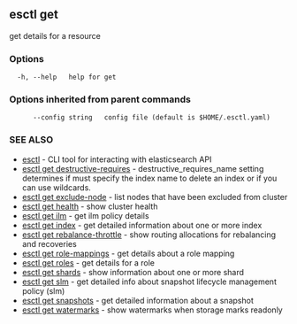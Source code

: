 ## esctl get

get details for a resource

### Options

```
  -h, --help   help for get
```

### Options inherited from parent commands

```
      --config string   config file (default is $HOME/.esctl.yaml)
```

### SEE ALSO

* [esctl](esctl.md)	 - CLI tool for interacting with elasticsearch API
* [esctl get destructive-requires](esctl_get_destructive-requires.md)	 - destructive_requires_name setting determines if must specify the index name to delete an index or if you can use wildcards.
* [esctl get exclude-node](esctl_get_exclude-node.md)	 - list nodes that have been excluded from cluster
* [esctl get health](esctl_get_health.md)	 - show cluster health
* [esctl get ilm](esctl_get_ilm.md)	 - get ilm policy details
* [esctl get index](esctl_get_index.md)	 - get detailed information about one or more index
* [esctl get rebalance-throttle](esctl_get_rebalance-throttle.md)	 - show routing allocations for rebalancing and recoveries
* [esctl get role-mappings](esctl_get_role-mappings.md)	 - get details about a role mapping
* [esctl get roles](esctl_get_roles.md)	 - get details for a role
* [esctl get shards](esctl_get_shards.md)	 - show information about one or more shard
* [esctl get slm](esctl_get_slm.md)	 - get detailed info about snapshot lifecycle management policy (slm)
* [esctl get snapshots](esctl_get_snapshots.md)	 - get detailed information about a snapshot
* [esctl get watermarks](esctl_get_watermarks.md)	 - show watermarks when storage marks readonly


